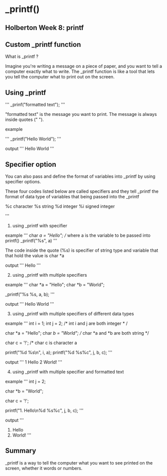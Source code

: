 # _printf()
 
## Holberton Week 8: printf
## Custom _printf function

What is _printf ?

Imagine you're writing a message on a piece of paper, and you want to tell a computer exactly what to write. 
The _printf function is like a tool that lets you tell the computer what to print out on the screen.


## Using _printf

'''
 _prinf("formatted text");
'''

"formatted text" is the message you want to print. 
The message is always inside quotes (" "). 

example

'''
 _printf("Hello World");
'''

output
'''
Hello World
''' 

## Specifier option

You can also pass and define the format of variables into _printf by using specifier options.

These four codes listed below are called specifiers and 
they tell _printf the format of data type of variables that being passed into the _printf


%c 	character
%s	string 
%d	integer 
%i 	signed integer


'''
1. using _printf with specifier

example
'''
char *a = "Hello";  /* where a is the variable to be passed into printf()
_printf("%s", a)
'''

The code inside the quote (%s) is specifier of string type and variable that that hold the value is char *a

output
'''
Hello
'''

2. using _printf with multiple specifiers

example
'''
char *a = "Hello";
char *b = "World";

_printf("%s %s, a, b);
'''

output
'''
Hello World
'''

3. using _printf with multiple specifiers of different data types

example
'''
int i = 1;
int j = 2; /* int i and j are both integer * /

char *a = "Hello";
char *b = "World"; /* char *a and *b are both string */

char c = '!'; /* char c is character a

printf("%d %s\n", i, a);
printf("%d %s%c", j, b, c); 
'''

output
'''
1 Hello
2 World!
'''

4. using _printf with multiple specifier and formatted text

example
'''
int j = 2;

char *b = "World";

char c = '!'; 

printf("1. Hello\n%d %s%c", j, b, c);
'''

output
'''
1. Hello
2. World!
'''

## Summary

_printf is a way to tell the computer what you want to see printed on the screen, whether it words or numbers. 
